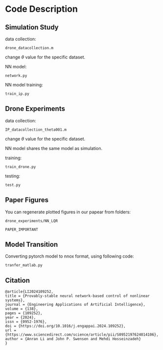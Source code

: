 # Code Description

## Simulation Study
data collection:

    drone_datacollection.m

change $\theta$ value for the specific dataset.

NN model:

    network.py

NN model training:

    train_ip.py

## Drone Experiments
data collection:

    IP_datacollection_theta001.m

change $\theta$ value for the specific dataset.

NN model shares the same model as simulation.

training:

    train_drone.py

testing:

    test.py

## Paper Figures
You can regenerate plotted figures in our papear from folders:

    drone_experiments/NN_LQR

    PAPER_IMPORTANT

## Model Transition
Converting pytorch model to nnox format, using following code:

    tranfer_matlab.py

## Citation

    @article{LI2024109252,
    title = {Provably-stable neural network-based control of nonlinear systems},
    journal = {Engineering Applications of Artificial Intelligence},
    volume = {138},
    pages = {109252},
    year = {2024},
    issn = {0952-1976},
    doi = {https://doi.org/10.1016/j.engappai.2024.109252},
    url = {https://www.sciencedirect.com/science/article/pii/S0952197624014106},
    author = {Anran Li and John P. Swensen and Mehdi Hosseinzadeh}
    }